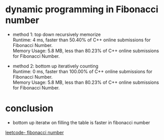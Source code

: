 # dynamic programming in Fibonacci number
- method 1: top down recursively memorize  
    Runtime: 4 ms, faster than 50.40% of C++ online submissions for Fibonacci Number.  
    Memory Usage: 5.8 MB, less than 80.23% of C++ online submissions for Fibonacci Number.  

- method 2: bottom up iteratively counting  
    Runtime: 0 ms, faster than 100.00% of C++ online submissions for Fibonacci Number.  
    Memory Usage: 5.8 MB, less than 80.23% of C++ online submissions for Fibonacci Number.  

# conclusion
- bottom up iteratw on filling the table is faster in fibonacci number

[leetcode- fibonacci number](https://leetcode.com/problems/fibonacci-number/submissions/)